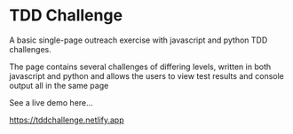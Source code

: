 # TDD Challenge
A basic single-page outreach exercise with javascript and python TDD challenges.

The page contains several challenges of differing levels, written in both javascript and python and allows the users to view test results and console output all in the same page

See a live demo here...

https://tddchallenge.netlify.app
